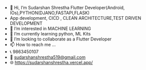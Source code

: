 - 👋 Hi, I’m Sudarshan Shrestha Flutter Developer(Android, IOs),PYTHON(DJANO,FASTAPI,FLASK)
- App development, CICD , CLEAN ARCHITECTURE,TEST DRIVEN DEVELOPMENT
- 👀 I’m interested in MACHINE LEARNING
- 🌱 I’m currently learning python, ML Kits 
- 💞️ I’m looking to collaborate as a Flutter Developer
- 📫 How to reach me ...
- 📞 9863450107
- 📧 sudarshanshrestha519@gmail.com
- 🌐 https://sudarshanshrestha.vercel.app/
<!---
Sudarshan519/Sudarshan519 is a ✨ special ✨ repository because its `README.md` (this file) appears on your GitHub profile.
You can click the Preview link to take a look at your changes.
--->
